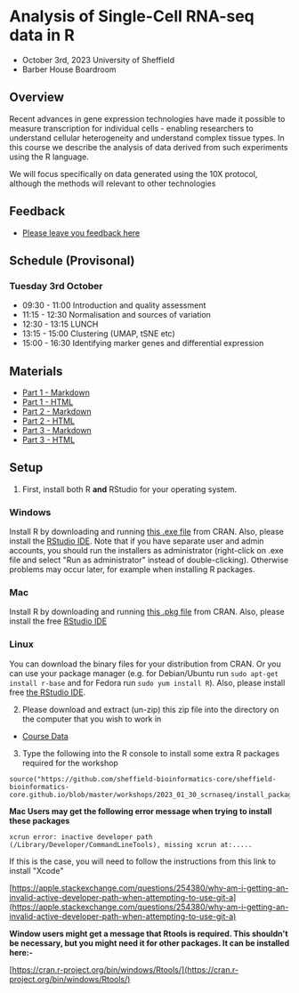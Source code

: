 # Analysis of Single-Cell RNA-seq data in R


- October 3rd, 2023 University of Sheffield
- Barber House Boardroom

## Overview

Recent advances in gene expression technologies have made it possible to measure transcription for individual cells - enabling researchers to understand cellular heterogeneity and understand complex tissue types. In this course we describe the analysis of data derived from such experiments using the R language.

We will focus specifically on data generated using the 10X protocol, although the methods will relevant to other technologies

## Feedback

- [Please leave you feedback here](https://docs.google.com/forms/d/e/1FAIpQLSd4a6FmFiuWs0spkJ1Zd-CK1Igrt5PoRzSEHhmwB3wkV592gQ/viewform)

## Schedule (Provisonal)

### Tuesday 3rd October

- 09:30 - 11:00 Introduction and quality assessment
- 11:15 - 12:30 Normalisation and sources of variation
- 12:30 - 13:15 LUNCH
- 13:15 - 15:00 Clustering (UMAP, tSNE etc)
- 15:00 - 16:30 Identifying marker genes and differential expression

## Materials

- [Part 1 - Markdown](session1.Rmd)
- [Part 1 - HTML](session1.nb.html)
- [Part 2 - Markdown](session2.Rmd)
- [Part 2 - HTML](session2.nb.html)
- [Part 3 - Markdown](session3.Rmd)
- [Part 3 - HTML](session3.nb.html)

## Setup


1) First, install both R **and** RStudio for your operating system.

### Windows

Install R by downloading and running [this .exe file](http://cran.r-project.org/bin/windows/base/release.htm) from CRAN. Also, please install the [RStudio IDE](http://www.rstudio.com/ide/download/desktop). Note that if you have separate user and admin accounts, you should run the installers as administrator (right-click on .exe file and select "Run as administrator" instead of double-clicking). Otherwise problems may occur later, for example when installing R packages.

### Mac

Install R by downloading and running [this .pkg file](https://cran.r-project.org/bin/macosx/base/R-4.2.2.pkg) from CRAN. Also, please install the free [RStudio IDE](https://www.rstudio.com/products/rstudio/download/#download)

### Linux

You can download the binary files for your distribution from CRAN. Or you can use your package manager (e.g. for Debian/Ubuntu run `sudo apt-get install r-base` and for Fedora run `sudo yum install R`). Also, please install free [the RStudio IDE](https://www.rstudio.com/products/rstudio/download/#download).



2) Please download and extract (un-zip) this zip file into the directory on the computer that you wish to work in

- [Course Data](https://drive.google.com/file/d/1Em7pGgweMOCLxZWNgEle5L2p5ynZsdyt/view?usp=sharing)

3) Type the following into the R console to install some extra R packages required for the workshop

```
source("https://github.com/sheffield-bioinformatics-core/sheffield-bioinformatics-core.github.io/blob/master/workshops/2023_01_30_scrnaseq/install_packages.R")
```



**Mac Users may get the following error message when trying to install these packages**

```
xcrun error: inactive developer path (/Library/Developer/CommandLineTools), missing xcrun at:.....

```

If this is the case, you will need to follow the instructions from this link to install "Xcode"

[https://apple.stackexchange.com/questions/254380/why-am-i-getting-an-invalid-active-developer-path-when-attempting-to-use-git-a](https://apple.stackexchange.com/questions/254380/why-am-i-getting-an-invalid-active-developer-path-when-attempting-to-use-git-a)

**Window users might get a message that Rtools is required. This shouldn't be necessary, but you might need it for other packages. It can be installed here:-**

[https://cran.r-project.org/bin/windows/Rtools/](https://cran.r-project.org/bin/windows/Rtools/)

